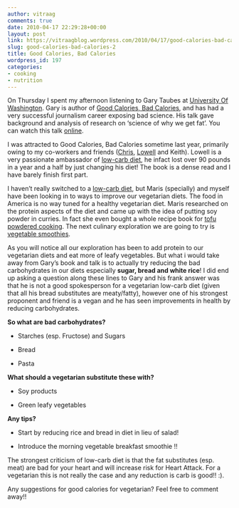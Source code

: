 ```yaml
---
author: vitraag
comments: true
date: 2010-04-17 22:29:28+00:00
layout: post
link: https://vitraagblog.wordpress.com/2010/04/17/good-calories-bad-calories-2/
slug: good-calories-bad-calories-2
title: Good Calories, Bad Calories
wordpress_id: 197
categories:
- cooking
- nutrition
---
```


On Thursday I spent my afternoon listening to Gary Taubes at [University Of Washington](http://wholehealthsource.blogspot.com/2010/04/gary-taubes-speaks-this-thursday-at-uw.html). Gary is author of [Good Calories, Bad Calories](http://www.amazon.com/Good-Calories-Bad-Gary-Taubes/dp/1400040787%3FSubscriptionId%3D0G81C5DAZ03ZR9WH9X82%26tag%3Dzemanta-20%26linkCode%3Dxm2%26camp%3D2025%26creative%3D165953%26creativeASIN%3D1400040787), and has had a very successful journalism career exposing bad science. His talk gave background and analysis of research on ‘science of why we get fat’. You can watch this talk [online](http://videomedia2.swedish.org/mediasite/Viewer/?peid=cd8c7aa15bc94a0486f4ee9b66ef8f8f).

 

I was attracted to Good Calories, Bad Calories sometime last year, primarily owing to my co-workers and friends ([Chris](http://christremonte.blogspot.com/), [Lowell](https://cisnotc.wordpress.com/) and Keith). Lowell is a very passionate ambassador of [low-carb diet](http://en.wikipedia.org/wiki/Low-carbohydrate_diet), he infact lost over 90 pounds in a year and a half by just changing his diet! The book is a dense read and I have barely finish first part.

 

I haven’t really switched to a [low-carb diet](http://en.wikipedia.org/wiki/Low-carbohydrate_diet), but Maris (specially) and myself have been looking in to ways to improve our vegetarian diets. The food in America is no way tuned for a healthy vegetarian diet. Maris researched on the protein aspects of the diet and came up with the idea of putting soy powder in curries. In fact she even bought a whole recipe book for [tofu powdered cooking](http://www.amazon.com/Tofu-1-2-3-Maribeth-Abrams/dp/0471748099). The next culinary exploration we are going to try is [vegetable smoothies](http://www.ehow.com/videos-on_833_make-vegetable-fruit-smoothies.html).

 

As you will notice all our exploration has been to add protein to our vegetarian diets and eat more of leafy vegetables. But what i would take away from Gary’s book and talk is to actually try reducing the bad carbohydrates in our diets especially **sugar, bread and white rice**! I did end up asking a question along these lines to Gary and his frank answer was that he is not a good spokesperson for a vegetarian low-carb diet (given that all his bread substitutes are meaty/fatty), however one of his strongest proponent and friend is a vegan and he has seen improvements in health by reducing carbohydrates.

 

**So what are bad carbohydrates?**

 

  
  * Starches (esp. Fructose) and Sugars
   
  * Bread 
   
  * Pasta 
 

**What should a vegetarian substitute these with?**

 

  
  * Soy products
   
  * Green leafy vegetables
 

**Any tips?**

 

  
  * Start by reducing rice and bread in diet in lieu of salad!
   
  * Introduce the morning vegetable breakfast smoothie !!
 

The strongest criticism of low-carb diet is that the fat substitutes (esp. meat) are bad for your heart and will increase risk for Heart Attack. For a vegetarian this is not really the case and any reduction is carb is good!! :).

 

Any suggestions for good calories for vegetarian? Feel free to comment away!!
